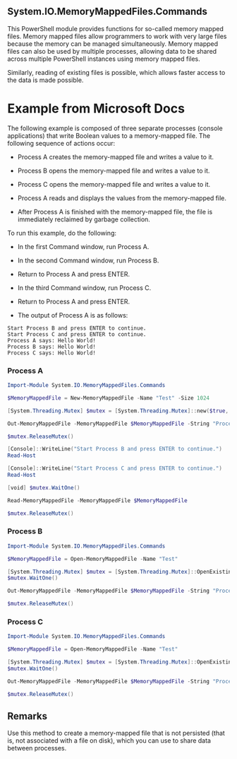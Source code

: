 ## System.IO.MemoryMappedFiles.Commands
This PowerShell module provides functions for so-called memory mapped files. Memory mapped files allow programmers to work with very large files because the memory can be managed simultaneously. Memory mapped files can also be used by multiple processes, allowing data to be shared across multiple PowerShell instances using memory mapped files.

Similarly, reading of existing files is possible, which allows faster access to the data is made possible.

# Example from Microsoft Docs
The following example is composed of three separate processes (console applications) that write Boolean values to a memory-mapped file. The following sequence of actions occur:

- Process A creates the memory-mapped file and writes a value to it.

- Process B opens the memory-mapped file and writes a value to it.

- Process C opens the memory-mapped file and writes a value to it.

- Process A reads and displays the values from the memory-mapped file.

- After Process A is finished with the memory-mapped file, the file is immediately reclaimed by garbage collection.

To run this example, do the following:

- In the first Command window, run Process A.

- In the second Command window, run Process B.

- Return to Process A and press ENTER.

- In the third Command window, run Process C.

- Return to Process A and press ENTER.

- The output of Process A is as follows:

````Output
Start Process B and press ENTER to continue.  
Start Process C and press ENTER to continue.  
Process A says: Hello World!
Process B says: Hello World!
Process C says: Hello World!
````

### Process A

````PowerShell
Import-Module System.IO.MemoryMappedFiles.Commands

$MemoryMappedFile = New-MemoryMappedFile -Name "Test" -Size 1024

[System.Threading.Mutex] $mutex = [System.Threading.Mutex]::new($true, "testmapmutex")

Out-MemoryMappedFile -MemoryMappedFile $MemoryMappedFile -String "Process A says: Hello World!"

$mutex.ReleaseMutex()

[Console]::WriteLine("Start Process B and press ENTER to continue.")
Read-Host

[Console]::WriteLine("Start Process C and press ENTER to continue.")
Read-Host

[void] $mutex.WaitOne()

Read-MemoryMappedFile -MemoryMappedFile $MemoryMappedFile

$mutex.ReleaseMutex()
````

### Process B

````PowerShell
Import-Module System.IO.MemoryMappedFiles.Commands

$MemoryMappedFile = Open-MemoryMappedFile -Name "Test"

[System.Threading.Mutex] $mutex = [System.Threading.Mutex]::OpenExisting("testmapmutex")
$mutex.WaitOne()

Out-MemoryMappedFile -MemoryMappedFile $MemoryMappedFile -String "Process B says: Hello World!" -Append

$mutex.ReleaseMutex()
````

### Process C

````PowerShell
Import-Module System.IO.MemoryMappedFiles.Commands

$MemoryMappedFile = Open-MemoryMappedFile -Name "Test"

[System.Threading.Mutex] $mutex = [System.Threading.Mutex]::OpenExisting("testmapmutex")
$mutex.WaitOne()

Out-MemoryMappedFile -MemoryMappedFile $MemoryMappedFile -String "Process C says: Hello World!" -Append

$mutex.ReleaseMutex()
````

## Remarks
Use this method to create a memory-mapped file that is not persisted (that is, not associated with a file on disk), which you can use to share data between processes.